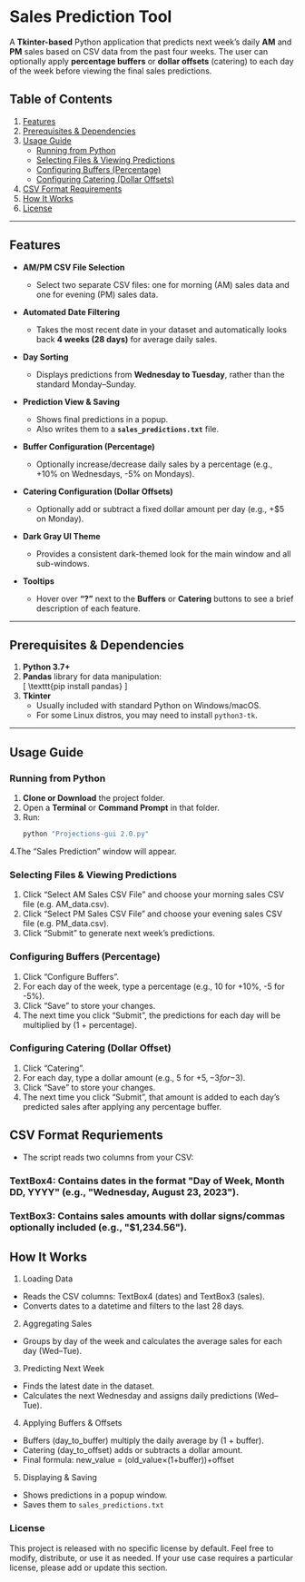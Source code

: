 # Sales Prediction Tool

A **Tkinter-based** Python application that predicts next week’s daily **AM** and **PM** sales based on CSV data from the past four weeks. The user can optionally apply **percentage buffers** or **dollar offsets** (catering) to each day of the week before viewing the final sales predictions.

## Table of Contents

1. [Features](#features)  
2. [Prerequisites & Dependencies](#prerequisites--dependencies)  
3. [Usage Guide](#usage-guide)  
   - [Running from Python](#running-from-python)  
   - [Selecting Files & Viewing Predictions](#selecting-files--viewing-predictions)  
   - [Configuring Buffers (Percentage)](#configuring-buffers-percentage)  
   - [Configuring Catering (Dollar Offsets)](#configuring-catering-dollar-offsets)  
4. [CSV Format Requirements](#csv-format-requirements)  
5. [How It Works](#how-it-works)  
6. [License](#license)

---

## Features

- **AM/PM CSV File Selection**  
  - Select two separate CSV files: one for morning (AM) sales data and one for evening (PM) sales data.

- **Automated Date Filtering**  
  - Takes the most recent date in your dataset and automatically looks back **4 weeks (28 days)** for average daily sales.

- **Day Sorting**  
  - Displays predictions from **Wednesday to Tuesday**, rather than the standard Monday–Sunday.

- **Prediction View & Saving**  
  - Shows final predictions in a popup.  
  - Also writes them to a **`sales_predictions.txt`** file.

- **Buffer Configuration (Percentage)**  
  - Optionally increase/decrease daily sales by a percentage (e.g., +10% on Wednesdays, -5% on Mondays).

- **Catering Configuration (Dollar Offsets)**  
  - Optionally add or subtract a fixed dollar amount per day (e.g., +\$5 on Monday).

- **Dark Gray UI Theme**  
  - Provides a consistent dark-themed look for the main window and all sub-windows.

- **Tooltips**  
  - Hover over **“?”** next to the **Buffers** or **Catering** buttons to see a brief description of each feature.

---

## Prerequisites & Dependencies

1. **Python 3.7+**  
2. **Pandas** library for data manipulation:  
   \[
     \texttt{pip install pandas}
   \]  
3. **Tkinter**  
   - Usually included with standard Python on Windows/macOS.  
   - For some Linux distros, you may need to install `python3-tk`.

---

## Usage Guide

### Running from Python

1. **Clone or Download** the project folder.  
2. Open a **Terminal** or **Command Prompt** in that folder.  
3. Run:
   ```bash
   python "Projections-gui 2.0.py"
   ```
4.The “Sales Prediction” window will appear.

### Selecting Files & Viewing Predictions

1. Click “Select AM Sales CSV File” and choose your morning sales CSV file (e.g. AM_data.csv).
2. Click “Select PM Sales CSV File” and choose your evening sales CSV file (e.g. PM_data.csv).
3. Click “Submit” to generate next week’s predictions.

### Configuring Buffers (Percentage)

1. Click “Configure Buffers”.
2. For each day of the week, type a percentage (e.g., 10 for +10%, -5 for -5%).
3. Click “Save” to store your changes.
4. The next time you click “Submit”, the predictions for each day will be multiplied by (1 + percentage).

### Configuring Catering (Dollar Offset)

1. Click “Catering”.
2. For each day, type a dollar amount (e.g., 5 for +$5, -3 for -$3).
3. Click “Save” to store your changes.
4. The next time you click “Submit”, that amount is added to each day’s predicted sales after applying any percentage buffer.

## CSV Format Requriements

- The script reads two columns from your CSV:

### TextBox4: Contains dates in the format "Day of Week, Month DD, YYYY" (e.g., "Wednesday, August 23, 2023").

### TextBox3: Contains sales amounts with dollar signs/commas optionally included (e.g., "$1,234.56").

## How It Works

1. Loading Data

- Reads the CSV columns: TextBox4 (dates) and TextBox3 (sales).
- Converts dates to a datetime and filters to the last 28 days.

2. Aggregating Sales

- Groups by day of the week and calculates the average sales for each day (Wed–Tue).

3. Predicting Next Week

- Finds the latest date in the dataset.
- Calculates the next Wednesday and assigns daily predictions (Wed–Tue).

4. Applying Buffers & Offsets

- Buffers (day_to_buffer) multiply the daily average by (1 + buffer).
- Catering (day_to_offset) adds or subtracts a dollar amount.
- Final formula: new_value = (old_value×(1+buffer))+offset

5. Displaying & Saving
- Shows predictions in a popup window.
- Saves them to ```sales_predictions.txt```

### License

This project is released with no specific license by default. Feel free to modify, distribute, or use it as needed. If your use case requires a particular license, please add or update this section.

